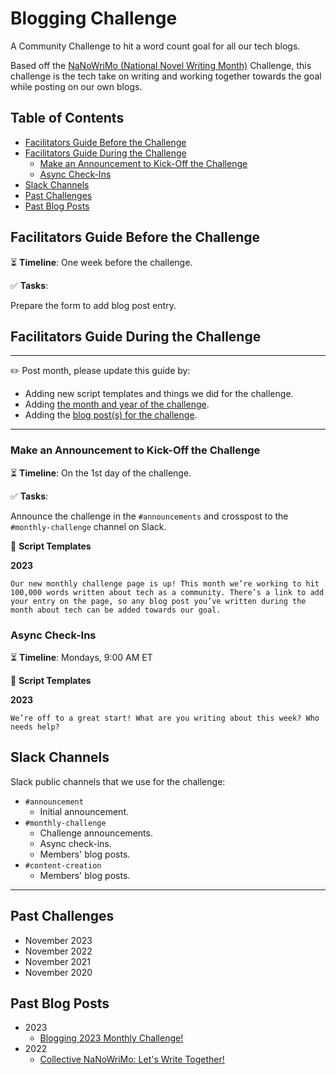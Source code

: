 # Blogging Challenge

A Community Challenge to hit a word count goal for all our tech blogs.

Based off the [NaNoWriMo (National Novel Writing Month)](https://nanowrimo.org/) Challenge, this challenge is the tech take on writing and working together towards the goal while posting on our own blogs.

## Table of Contents

- [Facilitators Guide Before the Challenge](#facilitators-guide-before-the-challenge)
- [Facilitators Guide During the Challenge](#facilitators-guide-during-the-challenge)
  - [Make an Announcement to Kick-Off the Challenge](#make-an-announcement-to-kick-off-the-challenge)
  - [Async Check-Ins](#async-check-ins)
- [Slack Channels](#slack-channels)
- [Past Challenges](#past-challenges)
- [Past Blog Posts](#past-blog-posts)

## Facilitators Guide Before the Challenge

⏳ **Timeline**: One week before the challenge.

✅ **Tasks**:

Prepare the form to add blog post entry.

## Facilitators Guide During the Challenge

---

✏️ Post month, please update this guide by:

- Adding new script templates and things we did for the challenge.
- Adding [the month and year of the challenge](#past-challenges).
- Adding the [blog post(s) for the challenge](#past-blog-posts).

---

### Make an Announcement to Kick-Off the Challenge

⏳ **Timeline**: On the 1st day of the challenge.

✅ **Tasks**:

Announce the challenge in the `#announcements` and crosspost to the `#monthly-challenge` channel on Slack.

📃 **Script Templates**

**2023**

```text
Our new monthly challenge page is up! This month we’re working to hit 100,000 words written about tech as a community. There’s a link to add your entry on the page, so any blog post you’ve written during the month about tech can be added towards our goal.
```

### Async Check-Ins

⏳ **Timeline**: Mondays, 9:00 AM ET

📃 **Script Templates**

**2023**

```text
We’re off to a great start! What are you writing about this week? Who needs help?
```

## Slack Channels

Slack public channels that we use for the challenge:

- `#announcement`
  - Initial announcement.
- `#monthly-challenge`
  - Challenge announcements.
  - Async check-ins.
  - Members' blog posts.
- `#content-creation`
  - Members' blog posts.

---

## Past Challenges

- November 2023
- November 2022
- November 2021
- November 2020

## Past Blog Posts

- 2023
  - [Blogging 2023 Monthly Challenge!](https://dev.to/virtualcoffee/blogging-2023-monthly-challenge-3kng)
- 2022
  - [Collective NaNoWriMo: Let's Write Together!](https://dev.to/virtualcoffee/collective-nanowrimo-lets-write-together-350)
